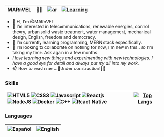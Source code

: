 
| __MARnVEL__ | 👩‍💻 | ![ar](https://flagcdn.com/16x12/ar.png) | [![Learning](https://img.shields.io/badge/Currently_learning-TypeScript-<COLOR>.svg)](https://shields.io/) |
|---|---|---|---|
- 👋 Hi, I’m @MARnVEL
- 👀 I'm interested in telecommunications, renewable energies, control theory, urban solid waste treatment, water management, mechanical design, English, freedom and democracy.
- 🌱 I’m currently learning programming, MERN stack especifically.
- 💞️ I’m looking to collaborate on nothing for now, I'm new in this.. so I'm taking my time. Ask again in a few months.
- _I love learning new things and experimenting with new technologies. I have a good eye for detail and always put my all into my work._
- 📫 How to reach me ...🚧Under construction!🏴‍☠️

###

### Skills
| ![HTML5](https://img.shields.io/badge/HTML5-E34F26?style=for-the-badge&logo=html5&logoColor=white) ![CSS3](https://img.shields.io/badge/CSS3-1572B6?style=for-the-badge&logo=css3&logoColor=white) ![Javascript](https://img.shields.io/badge/JavaScript-F7DF1E?style=for-the-badge&logo=JavaScript&logoColor=white) ![Reactjs](https://img.shields.io/badge/React-20232A?style=for-the-badge&logo=react&logoColor=61DAFB) ![NodeJS](https://img.shields.io/badge/Node.js-43853D?style=for-the-badge&logo=node.js&logoColor=white) ![Docker](https://img.shields.io/badge/DOCKER-2023A?style=for-the-badge&logo=docker&logoColor=white&color=5F5AE6) ![C++](https://img.shields.io/badge/C%2B%2B-2023A?style=for-the-badge&logo=C%2B%2B&logoColor=white&color=6296E5) ![React Native](https://img.shields.io/badge/React_Native-20232A?style=for-the-badge&logo=react&logoColor=61DAFB) | [![Top Langs](https://github-readme-stats.vercel.app/api/top-langs/?username=MARnVEL&layout=compact)](https://github.com/MARnVEL?tab=repositories) |
|:---|---|
### Languages
|![Español](https://flagcdn.com/28x21/es.png)|![English](https://flagcdn.com/28x21/us.png)|
|:---|---|

<!---
MARnVEL/MARnVEL is a ✨ special ✨ repository because its `README.md` (this file) appears on your GitHub profile.
You can click the Preview link to take a look at your changes.
--->
